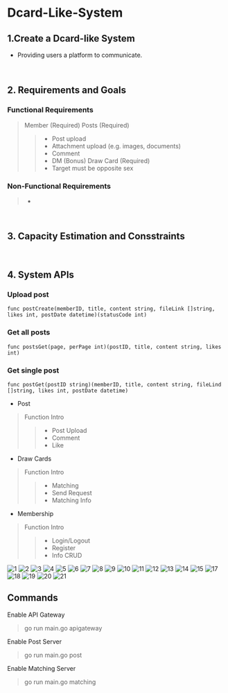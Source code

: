 # Dcard-Like-System

## 1.Create a Dcard-like System
* Providing users a platform to communicate.

<br>

## 2. Requirements and Goals
### Functional Requirements
> Member (Required)
> Posts (Required)
>> * Post upload
>> * Attachment upload (e.g. images, documents)
>> * Comment
>> * DM (Bonus)
> Draw Card (Required)
>> * Target must be opposite sex
### Non-Functional Requirements
> * 

<br>

## 3. Capacity Estimation and Consstraints

<br>

## 4. System APIs
### Upload post
    func postCreate(memberID, title, content string, fileLink []string, likes int, postDate datetime)(statusCode int)
### Get all posts
    func postsGet(page, perPage int)(postID, title, content string, likes int)
### Get single post
    func postGet(postID string)(memberID, title, content string, fileLind []string, likes int, postDate datetime)
* Post
> Function Intro
>> * Post Upload
>> * Comment
>> * Like

* Draw Cards
> Function Intro
>> * Matching
>> * Send Request
>> * Matching Info

* Membership
> Function Intro
>> * Login/Logout
>> * Register
>> * Info CRUD
  
  

![1](https://user-images.githubusercontent.com/71340325/174738452-cc0a5f58-f65d-4f6e-9938-f07e0988e938.jpg)
![2](https://user-images.githubusercontent.com/71340325/174738529-0fc1498e-5c83-40dc-af65-210898618c53.jpg)
![3](https://user-images.githubusercontent.com/71340325/174738539-35ebfc7f-51ce-4f54-afe0-74c97e44ef9f.jpg)
![4](https://user-images.githubusercontent.com/71340325/174738558-b8e2132a-0ef8-4b00-9fc4-b8c1aebafc55.jpg)
![5](https://user-images.githubusercontent.com/71340325/174738571-3f23bc12-baee-4da5-8f80-97546ce45c4b.jpg)
![6](https://user-images.githubusercontent.com/71340325/174738578-95d0a678-064e-4cf4-9179-85bae4241a01.jpg)
![7](https://user-images.githubusercontent.com/71340325/174738699-2236cff5-e302-4b41-8b7b-34853d628422.jpg)
![8](https://user-images.githubusercontent.com/71340325/174738716-80b8fb1c-d53f-4be4-b2ec-af5589d7974c.jpg)
![9](https://user-images.githubusercontent.com/71340325/174738730-7e788e47-519b-4613-8480-e2698836bb1e.jpg)
![10](https://user-images.githubusercontent.com/71340325/174738736-c1eb82ef-ea1f-44c2-a3ff-f45603533a8d.jpg)
![11](https://user-images.githubusercontent.com/71340325/174738753-d8a7dfab-456b-4c7f-8634-51dfb866a6b2.jpg)
![12](https://user-images.githubusercontent.com/71340325/174738759-19fecd4e-8025-4b38-b27e-5887d370bb72.jpg)
![13](https://user-images.githubusercontent.com/71340325/174738775-8627678e-33e1-487e-b03b-411a5f62edb5.jpg)
![14](https://user-images.githubusercontent.com/71340325/174739242-610bc1b5-0b92-449b-931a-8562d70abfc0.jpg)
![15](https://user-images.githubusercontent.com/71340325/174739253-57db34f0-7e0d-4b5d-ac97-4d49d7d4da01.jpg)
![17](https://user-images.githubusercontent.com/71340325/174739283-f623734b-033c-49ec-8074-eea22a3d3182.jpg)
![18](https://user-images.githubusercontent.com/71340325/174739296-e53a9a59-ff94-410e-94f0-a36580a64b19.jpg)
![19](https://user-images.githubusercontent.com/71340325/174739325-afe9a152-5156-4097-9be8-5a332980070b.jpg)
![20](https://user-images.githubusercontent.com/71340325/174739338-fe1cf083-a75b-4938-a0b9-75caf6ba6f62.jpg)
![21](https://user-images.githubusercontent.com/71340325/174739351-f2bd24f8-38dd-4310-9295-aee2ab8a7b8a.jpg)
<br>


## Commands

Enable API Gateway
> go run main.go apigateway

Enable Post Server
> go run main.go post

Enable Matching Server
> go run main.go matching